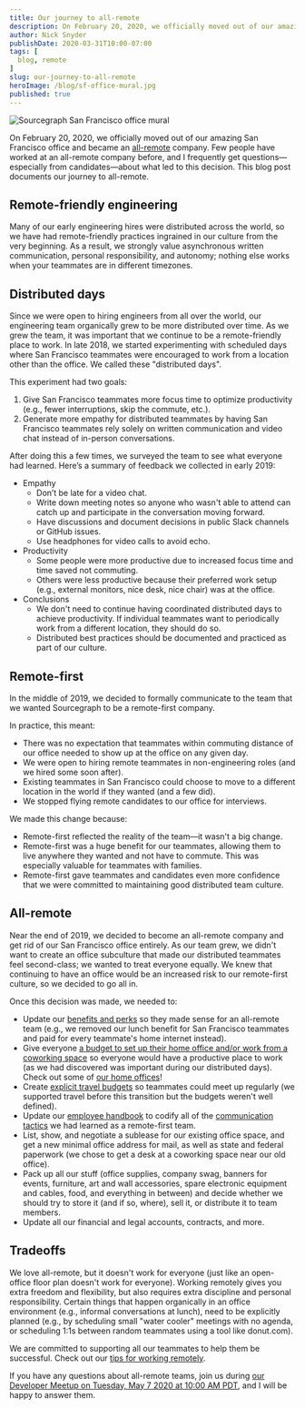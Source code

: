 ```yaml
---
title: Our journey to all-remote
description: On February 20, 2020, we officially moved out of our amazing San Francisco office and became an all-remote company. Few people have worked at an all-remote company before, and I frequently get questions—especially from candidates—about what led to this decision.
author: Nick Snyder
publishDate: 2020-03-31T10:00-07:00
tags: [
  blog, remote
]
slug: our-journey-to-all-remote
heroImage: /blog/sf-office-mural.jpg
published: true
---
```


![Sourcegraph San Francisco office mural](/blog/sf-office-mural.jpg)

On February 20, 2020, we officially moved out of our amazing San Francisco office and became an [all-remote](https://handbook.sourcegraph.com/company/remote) company. Few people have worked at an all-remote company before, and I frequently get questions—especially from candidates—about what led to this decision. This blog post documents our journey to all-remote.

## Remote-friendly engineering

Many of our early engineering hires were distributed across the world, so we have had remote-friendly practices ingrained in our culture from the very beginning. As a result, we strongly value asynchronous written communication, personal responsibility, and autonomy; nothing else works when your teammates are in different timezones.

## Distributed days

Since we were open to hiring engineers from all over the world, our engineering team organically grew to be more distributed over time. As we grew the team, it was important that we continue to be a remote-friendly place to work. In late 2018, we started experimenting with scheduled days where San Francisco teammates were encouraged to work from a location other than the office. We called these "distributed days".

This experiment had two goals:

1. Give San Francisco teammates more focus time to optimize productivity (e.g., fewer interruptions, skip the commute, etc.).
2. Generate more empathy for distributed teammates by having San Francisco teammates rely solely on written communication and video chat instead of in-person conversations.

After doing this a few times, we surveyed the team to see what everyone had learned. Here’s a summary of feedback we collected in early 2019:

- Empathy
    - Don’t be late for a video chat.
    - Write down meeting notes so anyone who wasn't able to attend can catch up and participate in the conversation moving forward.
    - Have discussions and document decisions in public Slack channels or GitHub issues.
    - Use headphones for video calls to avoid echo.
- Productivity
    - Some people were more productive due to increased focus time and time saved not commuting.
    - Others were less productive because their preferred work setup (e.g., external monitors, nice desk, nice chair) was at the office.
- Conclusions
    - We don't need to continue having coordinated distributed days to achieve productivity. If individual teammates want to periodically work from a different location, they should do so.
    - Distributed best practices should be documented and practiced as part of our culture.

## Remote-first

In the middle of 2019, we decided to formally communicate to the team that we wanted Sourcegraph to be a remote-first company.

In practice, this meant:

- There was no expectation that teammates within commuting distance of our office needed to show up at the office on any given day.
- We were open to hiring remote teammates in non-engineering roles (and we hired some soon after).
- Existing teammates in San Francisco could choose to move to a different location in the world if they wanted (and a few did).
- We stopped flying remote candidates to our office for interviews.

We made this change because:

- Remote-first reflected the reality of the team—it wasn't a big change.
- Remote-first was a huge benefit for our teammates, allowing them to live anywhere they wanted and not have to commute. This was especially valuable for teammates with families.
- Remote-first gave teammates and candidates even more confidence that we were committed to maintaining good distributed team culture.

## All-remote

Near the end of 2019, we decided to become an all-remote company and get rid of our San Francisco office entirely. As our team grew, we didn't want to create an office subculture that made our distributed teammates feel second-class; we wanted to treat everyone equally. We knew that continuing to have an office would be an increased risk to our remote-first culture, so we decided to go all in.

Once this decision was made, we needed to:

- Update our [benefits and perks](https://handbook.sourcegraph.com/people-ops/benefits-and-perks) so they made sense for an all-remote team (e.g., we removed our lunch benefit for San Francisco teammates and paid for every teammate's home internet instead).
- Give everyone [a budget to set up their home office and/or work from a coworking space](https://handbook.sourcegraph.com/people-ops/spending-company-money) so everyone would have a productive place to work (as we had discovered was important during our distributed days). Check out some of [our home offices](https://about.sourcegraph.com/blog/home-offices-of-sourcegraph)!
- Create [explicit travel budgets](https://handbook.sourcegraph.com/people-ops/travel) so teammates could meet up regularly (we supported travel before this transition but the budgets weren't well defined).
- Update our [employee handbook](https://handbook.sourcegraph.com) to codify all of the [communication tactics](https://handbook.sourcegraph.com/communication) we had learned as a remote-first team.
- List, show, and negotiate a sublease for our existing office space, and get a new minimal office address for mail, as well as state and federal paperwork (we chose to get a desk at a coworking space near our old office).
- Pack up all our stuff (office supplies, company swag, banners for events, furniture, art and wall accessories, spare electronic equipment and cables, food, and everything in between) and decide whether we should try to store it (and if so, where), sell it, or distribute it to team members.
- Update all our financial and legal accounts, contracts, and more.

## Tradeoffs

We love all-remote, but it doesn't work for everyone (just like an open-office floor plan doesn't work for everyone). Working remotely gives you extra freedom and flexibility, but also requires extra discipline and personal responsibility. Certain things that happen organically in an office environment (e.g., informal conversations at lunch), need to be explicitly planned (e.g., by scheduling small "water cooler" meetings with no agenda, or scheduling 1:1s between random teammates using a tool like donut.com).

We are committed to supporting all our teammates to help them be successful. Check out our [tips for working remotely](https://handbook.sourcegraph.com/company/remote/tips).

If you have any questions about all-remote teams, join us during [our Developer Meetup on Tuesday, May 7 2020 at 10:00 AM PDT](https://info.sourcegraph.com/online-meetup-may-7?utm_source=blog), and I will be happy to answer them.
